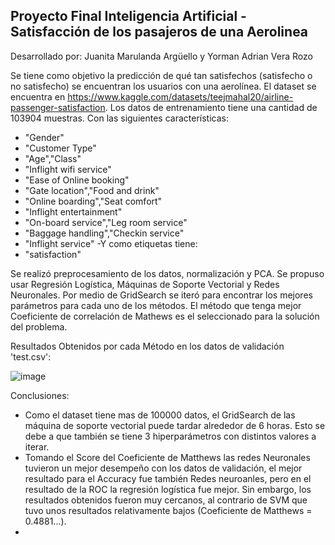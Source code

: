 ## Proyecto Final Inteligencia Artificial - Satisfacción de los pasajeros de una Aerolinea

Desarrollado por: Juanita Marulanda Argüello y Yorman Adrian Vera Rozo

Se tiene como objetivo la predicción de qué tan satisfechos (satisfecho o no satisfecho) se encuentran los usuarios con una aerolínea. El dataset se encuentra en https://www.kaggle.com/datasets/teejmahal20/airline-passenger-satisfaction. Los datos de entrenamiento tiene una cantidad de 103904 muestras. Con las siguientes características: 
- "Gender"
- "Customer Type"
- "Age","Class"
- "Inflight wifi service"
- "Ease of Online booking"
- "Gate location","Food and drink"
- "Online boarding","Seat comfort"
- "Inflight entertainment"
- "On-board service","Leg room service"
- "Baggage handling","Checkin service"
- "Inflight service"
-Y como etiquetas tiene: 
- "satisfaction"

Se realizó preprocesamiento de los datos, normalización y PCA. Se propuso usar Regresión Logística, Máquinas de Soporte Vectorial y Redes Neuronales. Por medio de GridSearch se iteró para encontrar los mejores parámetros para cada uno de los métodos. El método que tenga mejor Coeficiente de correlación de Mathews es el seleccionado para la solución del problema.

Resultados Obtenidos por cada Método en los datos de validación 'test.csv':

![image](https://user-images.githubusercontent.com/79531784/171976628-7a78595b-c4d5-4484-8e6c-74d2e8869be8.png)

Conclusiones:

- Como el dataset tiene mas de 100000 datos, el GridSearch de las máquina de soporte vectorial puede tardar alrededor de 6 horas. Esto se debe a que también se tiene 3 hiperparámetros con distintos valores a iterar.
- Tomando el Score del Coeficiente de Matthews las redes Neuronales tuvieron un mejor desempeño con los datos de validación, el mejor resultado para el Accuracy fue también Redes neuroanles, pero en el resultado de la ROC la regresión logística fue mejor. Sin embargo, los resultados obtenidos fueron muy cercanos, al contrario de SVM que tuvo unos resultados relativamente bajos (Coeficiente de Matthews = 0.4881...).
- 
 

